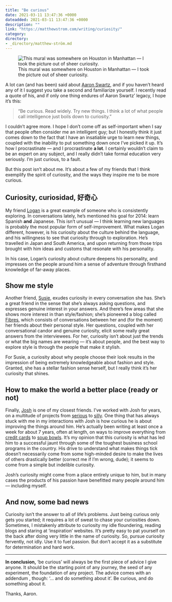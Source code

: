 ```yaml
---
title: "Be curious"
date: 2021-03-11 13:47:36 +0000
dateadded: 2021-03-11 13:47:36 +0000
description: ""
link: "https://matthewstrom.com/writing/curiosity/"
category:
directory:
- _directory/matthew-ström.md
---
```

<figure data-type="image"><img src="https://matthewstrom.com/images/curious-1.jpg" alt="This mural was somewhere on Houston in Manhattan — I took the picture out of sheer curiosity."><figcaption>This mural was somewhere on Houston in Manhattan — I took the picture out of sheer curiosity.</figcaption></figure>
<p>A lot can (and has been) said about <a href="http://en.wikipedia.org/wiki/Aaron_Swartz" target="_blank" rel="noopener">Aaron Swartz</a>, and if you haven’t heard any of it I suggest you take a second and familiarize yourself. I recently read a quote of his, and if only one thing endures of Aaron Swartz’ legacy, I hope it’s this:</p>
<blockquote>
<p>“Be curious. Read widely. Try new things. I think a lot of what people call intelligence just boils down to curiosity.”</p>
</blockquote>
<p>I couldn’t agree more. I hope I don’t come off as self-important when I say that people often consider me an intelligent guy; but I honestly think it just comes down to the fact that I have an insatiable urge to learn new things, coupled with the inability to put something down once I’ve picked it up. It’s how I procrastinate — and I procrastinate <strong>a lot</strong>. I certainly wouldn’t claim to be an expert on any subject, and I really didn’t take formal education very seriously. I’m just curious, to a fault.</p>
<p>But this post isn’t about me. It’s about a few of my friends that I think exemplify the spirit of curiosity, and the ways they inspire me to be more curious.</p>
<h2 id="curiosity%2C-curiosidad%2C-%E5%A5%BD%E5%A5%87%E5%BF%83">Curiosity, curiosidad, 好奇心</h2>
<p>My friend <a href="http://loganalexander.net/" target="_blank" rel="noopener">Logan</a> is a great example of someone who is consistently exploring. In conversations lately, he’s mentioned his goal for 2014: learn Spanish <strong>and</strong> Japanese. This isn’t unusual — I think learning new languages is probably the most popular form of self-improvement. What makes Logan different, however, is his curiosity about the culture behind the language, and his willingness to see that curiosity through to exploration. He’s travelled in Japan and South America, and upon returning from those trips brought with him ideas and customs that resonate with his personality.</p>
<p>In his case, Logan’s curiosity about culture deepens his personality, and impresses on the people around him a sense of adventure through firsthand knowledge of far-away places.</p>
<h2 id="show-me-style">Show me style</h2>
<p>Another friend, <a href="http://susannahlohr.com/" target="_blank" rel="noopener">Susie</a>, exudes curiosity in every conversation she has. She’s a great friend in the sense that she’s always asking questions, and expresses genuine interest in your answers. And there’s few areas that she shows more interest in than style/fashion; she’s pioneered a blog called <a href="http://showmefibres.com/" target="_blank" rel="noopener">Fibres</a>, which consists of conversations between her and (for the moment) her friends about their personal style. Her questions, coupled with her conversational candor and genuine curiosity, elicit some really great answers from the interviewees. For her, curiosity isn’t about just the trends or what the big names are wearing — it’s about people, and the best way to explore style is through the people that make it stylish.</p>
<p>For Susie, a curiosity about why people choose their look results in the impression of being extremely knowledgeable about fashion and style. Granted, she has a stellar fashion sense herself, but I really think it’s her curiosity that shines.</p>
<h2 id="how-to-make-the-world-a-better-place-(ready-or-not)">How to make the world a better place (ready or not)</h2>
<p>Finally, <a href="http://www.joshpetersel.com/blog/" target="_blank" rel="noopener">Josh</a> is one of my closest friends. I’ve worked with Josh for years, on a multitude of projects from <a href="http://braindrain.co/wp-content/uploads/2012/01/IMG_0176.jpg" target="_blank" rel="noopener">serious</a> to <a href="http://mothafuckincheese.ytmnd.com/" target="_blank" rel="noopener">silly</a>. One thing that has always stuck with me in my interactions with Josh is how curious he is about improving the things around him. He’s actually been writing at least once a week for about 7 years, often at length, on ways to improve everything from <a href="http://www.joshpetersel.com/blog/credit-card-design/" target="_blank" rel="noopener">credit cards</a> to <a href="http://www.joshpetersel.com/blog/soup-bowl-design/" target="_blank" rel="noopener">soup bowls</a>. It’s my opinion that this curiosity is what has led him to a successful jaunt through some of the toughest business school programs in the country. His drive to understand what makes things tick doesn’t necessarily come from some high-minded desire to make the lives of others drastically better (correct me if I’m wrong, dude); it seems to come from a simple but indelible curiosity.</p>
<p>Josh’s curiosity might come from a place entirely unique to him, but in many cases the products of his passion have benefitted many people around him — including myself.</p>
<h2 id="and-now%2C-some-bad-news">And now, some bad news</h2>
<p>Curiosity isn’t the answer to all of life’s problems. Just being curious only gets you started; it requires a lot of sweat to chase your curiosities down. Sometimes, I mistakenly attribute to curiosity my idle floundering, reading blogs and staring at ‘inspiration’ websites. It’s pretty easy to pat yourself on the back after doing very little in the name of curiosity. So, pursue curiosity fervently, not idly. Use it to fuel passion. But don’t accept it as a substitute for determination and hard work.</p>
<hr>
<p><strong>In conclusion,</strong> ‘be curious’ will always be the first piece of advice I give anyone. It should be the starting point of any journey, the seed of any experiment, the foundation of any project. The advice comes with an addendum , though: ‘… and do something about it’. Be curious, and do something about it.</p>
<p>Thanks, Aaron.</p>
